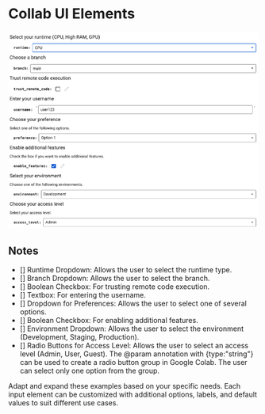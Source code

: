 # Collab UI Elements

![Collab-UI-Elements](Collab-UI-Elements.png)

## Notes

- [] Runtime Dropdown: Allows the user to select the runtime type.
- [] Branch Dropdown: Allows the user to select the branch.
- [] Boolean Checkbox: For trusting remote code execution.
- [] Textbox: For entering the username.
- [] Dropdown for Preferences: Allows the user to select one of several options.
- [] Boolean Checkbox: For enabling additional features.
- [] Environment Dropdown: Allows the user to select the environment (Development, Staging, Production).
- [] Radio Buttons for Access Level: Allows the user to select an access level (Admin, User, Guest).
	The @param annotation with {type:"string"} can be used to create a radio button group in Google Colab. The user can select only one option from the group.


Adapt and expand these examples based on your specific needs. Each input element can be customized with additional options, labels, and default values to suit different use cases.
